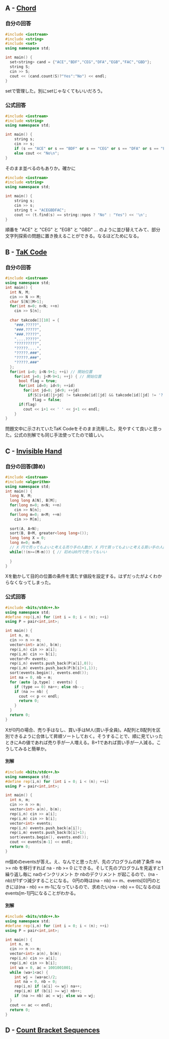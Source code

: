 ## A - [Chord](https://atcoder.jp/contests/abc312/tasks/abc312_a)

### 自分の回答
```C++
#include <iostream>
#include <string>
#include <set>
using namespace std;

int main() {
  set<string> cand = {"ACE","BDF","CEG","DFA","EGB","FAC","GBD"};
  string S;
  cin >> S;
  cout << (cand.count(S)?"Yes":"No") << endl;
}
```
setで管理した。別にsetじゃなくてもいいだろう。

### 公式回答
```C++
#include <iostream>
#include <string>
using namespace std;

int main() {
	string s;
	cin >> s;
	if (s == "ACE" or s == "BDF" or s == "CEG" or s == "DFA" or s == "EGB" or s == "FAC" or s == "GBD") cout << "Yes\n";
	else cout << "No\n";
}
```
そのまま並べるのもありか。確かに
```C++
#include <iostream>
#include <string>
using namespace std;

int main() {
	string s;
	cin >> s;
	string t = "ACEGBDFAC";
	cout << (t.find(s) == string::npos ? "No" : "Yes") << '\n';
}
```
順番を "ACE" と "CEG" と "EGB" と "GBD" ... のように並び替えてみて、部分文字列探索の問題に置き換えることができる。なるほどためになる。

## B - [TaK Code](https://atcoder.jp/contests/abc312/tasks/abc312_b)

### 自分の回答
```C++
#include <iostream>
using namespace std;
int main() {
  int N, M;
  cin >> N >> M;
  char S[N][M+1];
  for(int n=0; n<N; ++n)
    cin >> S[n];
    
  char takcode[][10] = {
    "###.?????",
    "###.?????",
    "###.?????",
    "....?????",
    "?????????",
    "?????....",
    "?????.###",
    "?????.###",
    "?????.###"
  };
  for(int i=0; i<N-9+1; ++i) // 開始位置
    for(int j=0; j<M-9+1; ++j) { // 開始位置
      bool flag = true;
      for(int id=0; id<9; ++id)
        for(int jd=0; jd<9; ++jd)
          if(S[i+id][j+jd] != takcode[id][jd] && takcode[id][jd] != '?')
            flag = false;
      if(flag)
        cout << i+1 << ' ' << j+1 << endl;
    }
}
```
問題文中に示されていたTaK Codeをそのまま流用した。見やすくて良いと思った。公式の別解でも同じ手法使ってたので嬉しい。

## C - [Invisible Hand](https://atcoder.jp/contests/abc312/tasks/abc312_c)

### 自分の回答(諦め)
```C++
#include <iostream>
#include <algorithm>
using namespace std;
int main() {
  long N, M;
  long long A[N], B[M];
  for(long n=0; n<N; ++n)
    cin >> N[n];
  for(long m=0; m<M; ++m)
    cin >> M[m];
  
  sort(A, A+N);
  sort(B, B+M, greater<long long>());
  long long X = 0;
  long n=0; m=M;
  // X 円で売ってもよいと考える売り手の人数が、X 円で買ってもよいと考える買い手の人数以上になるまで
  while(!(n>=(M-m))) { // 初めは0円で売ってもいい
    
  }
}
```
Xを動かして目的の位置の条件を満たす値段を設定する。はずだったがよくわからなくなってしまった。

### 公式回答
```C++
#include <bits/stdc++.h>
using namespace std;
#define rep(i,n) for (int i = 0; i < (n); ++i)
using P = pair<int,int>;

int main() {
  int n, m;
  cin >> n >> m;
  vector<int> a(n), b(m);
  rep(i,n) cin >> a[i];
  rep(i,m) cin >> b[i];
  vector<P> events;
  rep(i,n) events.push_back(P(a[i],0));
  rep(i,m) events.push_back(P(b[i]+1,1));
  sort(events.begin(), events.end());
  int na = 0, nb = m;
  for (auto [p,type] : events) {
    if (type == 0) na++; else nb--;
    if (na >= nb) {
      cout << p << endl;
      return 0;
    }
  }
  return 0;
}
```
Xが0円の場合、売り手はなし、買い手はM人(買い手全員)。A配列とB配列を区別できるように合体して昇順ソートしておく。そうすることで、順に見ていったときにAの値であれば売り手が一人増える。B+1であれば買い手が一人減る。こうしてみると簡単か。
#### 別解
```C++
#include <bits/stdc++.h>
using namespace std;
#define rep(i,n) for (int i = 0; i < (n); ++i)
using P = pair<int,int>;

int main() {
  int n, m;
  cin >> n >> m;
  vector<int> a(n), b(m);
  rep(i,n) cin >> a[i];
  rep(i,m) cin >> b[i];
  vector<int> events;
  rep(i,n) events.push_back(a[i]);
  rep(i,m) events.push_back(b[i]+1);
  sort(events.begin(), events.end());
  cout << events[m-1] << endl;
  return 0;
}
```
m個めのeventsが答え。え、なんでと思ったが、先のプログラムの終了条件 na >= nb を移行すれば na - nb >= 0 にできる。そして先のプログラムを見返すと1繰り返し毎に naのインクリメント か nbのデクリメント が起こるので、(na - nb)が1ずつ減少することになる。
0円の時は(na - nb) == m、events[0]円のときには(na - nb) == m-1になっているので、求めたい(na - nb) == 0になるのはevents[m-1]円になることがわかる。
#### 別解
```C++
#include <bits/stdc++.h>
using namespace std;
#define rep(i,n) for (int i = 0; i < (n); ++i)
using P = pair<int,int>;

int main() {
  int n, m;
  cin >> n >> m;
  vector<int> a(n), b(m);
  rep(i,n) cin >> a[i];
  rep(i,m) cin >> b[i];
  int wa = 0, ac = 1001001001;
  while (wa+1<ac) {
    int wj = (wa+ac)/2;
    int na = 0, nb = 0;
    rep(i,n) if (a[i] <= wj) na++;
    rep(i,m) if (b[i] >= wj) nb++;
    if (na >= nb) ac = wj; else wa = wj;
  }
  cout << ac << endl;
  return 0;
}
```

## D - [Count Bracket Sequences](https://atcoder.jp/contests/abc312/tasks/abc312_d)
